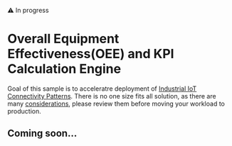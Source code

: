 :warning: In progress

# Overall Equipment Effectiveness(OEE) and KPI Calculation Engine

Goal of this sample is to acceleratre deployment of [Industrial IoT Connectivity Patterns](TODO). There is no one size fits all solution, as there are many [considerations](TODO), please review them before moving your workload to production.

## Coming soon...
